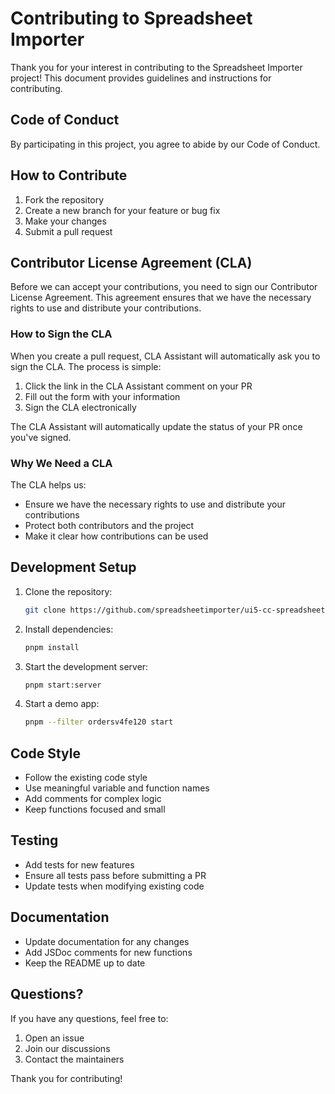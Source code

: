 # Contributing to Spreadsheet Importer

Thank you for your interest in contributing to the Spreadsheet Importer project! This document provides guidelines and instructions for contributing.

## Code of Conduct

By participating in this project, you agree to abide by our Code of Conduct.

## How to Contribute

1. Fork the repository
2. Create a new branch for your feature or bug fix
3. Make your changes
4. Submit a pull request

## Contributor License Agreement (CLA)

Before we can accept your contributions, you need to sign our Contributor License Agreement. This agreement ensures that we have the necessary rights to use and distribute your contributions.

### How to Sign the CLA

When you create a pull request, CLA Assistant will automatically ask you to sign the CLA. The process is simple:

1. Click the link in the CLA Assistant comment on your PR
2. Fill out the form with your information
3. Sign the CLA electronically

The CLA Assistant will automatically update the status of your PR once you've signed.

### Why We Need a CLA

The CLA helps us:
- Ensure we have the necessary rights to use and distribute your contributions
- Protect both contributors and the project
- Make it clear how contributions can be used

## Development Setup

1. Clone the repository:
   ```bash
   git clone https://github.com/spreadsheetimporter/ui5-cc-spreadsheetimporter.git
   ```

2. Install dependencies:
   ```bash
   pnpm install
   ```

3. Start the development server:
   ```bash
   pnpm start:server
   ```

4. Start a demo app:
   ```bash
   pnpm --filter ordersv4fe120 start
   ```

## Code Style

- Follow the existing code style
- Use meaningful variable and function names
- Add comments for complex logic
- Keep functions focused and small

## Testing

- Add tests for new features
- Ensure all tests pass before submitting a PR
- Update tests when modifying existing code

## Documentation

- Update documentation for any changes
- Add JSDoc comments for new functions
- Keep the README up to date

## Questions?

If you have any questions, feel free to:
1. Open an issue
2. Join our discussions
3. Contact the maintainers

Thank you for contributing! 